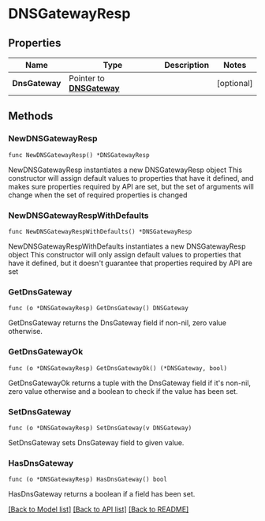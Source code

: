 # DNSGatewayResp

## Properties

Name | Type | Description | Notes
------------ | ------------- | ------------- | -------------
**DnsGateway** | Pointer to [**DNSGateway**](DNSGateway.md) |  | [optional] 

## Methods

### NewDNSGatewayResp

`func NewDNSGatewayResp() *DNSGatewayResp`

NewDNSGatewayResp instantiates a new DNSGatewayResp object
This constructor will assign default values to properties that have it defined,
and makes sure properties required by API are set, but the set of arguments
will change when the set of required properties is changed

### NewDNSGatewayRespWithDefaults

`func NewDNSGatewayRespWithDefaults() *DNSGatewayResp`

NewDNSGatewayRespWithDefaults instantiates a new DNSGatewayResp object
This constructor will only assign default values to properties that have it defined,
but it doesn't guarantee that properties required by API are set

### GetDnsGateway

`func (o *DNSGatewayResp) GetDnsGateway() DNSGateway`

GetDnsGateway returns the DnsGateway field if non-nil, zero value otherwise.

### GetDnsGatewayOk

`func (o *DNSGatewayResp) GetDnsGatewayOk() (*DNSGateway, bool)`

GetDnsGatewayOk returns a tuple with the DnsGateway field if it's non-nil, zero value otherwise
and a boolean to check if the value has been set.

### SetDnsGateway

`func (o *DNSGatewayResp) SetDnsGateway(v DNSGateway)`

SetDnsGateway sets DnsGateway field to given value.

### HasDnsGateway

`func (o *DNSGatewayResp) HasDnsGateway() bool`

HasDnsGateway returns a boolean if a field has been set.


[[Back to Model list]](../README.md#documentation-for-models) [[Back to API list]](../README.md#documentation-for-api-endpoints) [[Back to README]](../README.md)


